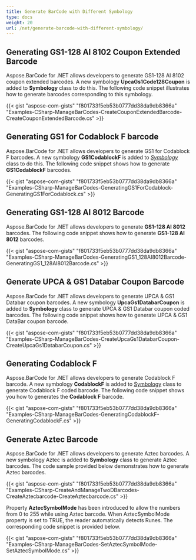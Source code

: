 ```yaml
---
title: Generate BarCode with Different Symbology
type: docs
weight: 20
url: /net/generate-barcode-with-different-symbology/
---
```


## **Generating GS1-128 AI 8102 Coupon Extended Barcode**
Aspose.BarCode for .NET allows developers to generate GS1-128 AI 8102 coupon extended barcodes. A new symbology **UpcaGs1Code128Coupon** is added to **Symbology** class to do this. The following code snippet illustrates how to generate barcodes corresponding to this symbology.

{{< gist "aspose-com-gists" "f801733f5eb53b0777dd38da9db8366a" "Examples-CSharp-ManageBarCodes-CreateCouponExtendedBarcode-CreateCouponExtendedBarcode.cs" >}}
## **Generating GS1 for Codablock F barcode**
Aspose.BarCode for .NET allows developers to generate GS1 for Codablock F barcodes. A new symbology **GS1CodablockF** is added to [*Symbology*](https://apireference.aspose.com/barcode/net/aspose.barcode.generation/encodetypes) class to do this. The following code snippet shows how to generate **GS1CodablockF** barcodes.

{{< gist "aspose-com-gists" "f801733f5eb53b0777dd38da9db8366a" "Examples-CSharp-ManageBarCodes-GeneratingGS1ForCodablock-GeneratingGS1ForCodablock.cs" >}}
## **Generating GS1-128 AI 8012 Barcode**
Aspose.BarCode for .NET allows developers to generate **GS1-128 AI 8012** barcodes. The following code snippet shows how to generate **GS1-128 AI 8012** barcodes.

{{< gist "aspose-com-gists" "f801733f5eb53b0777dd38da9db8366a" "Examples-CSharp-ManageBarCodes-GeneratingGS1_128AI8012Barcode-GeneratingGS1_128AI8012Barcode.cs" >}}
## **Generate UPCA & GS1 Databar Coupon Barcode**
Aspose.BarCode for .NET allows developers to generate UPCA & GS1 Databar coupon barcodes. A new symbology **UpcaGs1DatabarCoupon** is added to **Symbology** class to generate UPCA & GS1 Databar coupon coded barcodes. The following code snippet shows how to generate UPCA & GS1 DataBar coupon barcode.

{{< gist "aspose-com-gists" "f801733f5eb53b0777dd38da9db8366a" "Examples-CSharp-ManageBarCodes-CreateUpcaGs1DatabarCoupon-CreateUpcaGs1DatabarCoupon.cs" >}}
## **Generating Codablock F**
Aspose.BarCode for .NET allows developers to generate Codablock F barcode. A new symbology **CodablockF** is added to [Symbology](https://apireference.aspose.com/net/barcode/aspose.barcode/symbology) class to generate Codablock F coded barcode. The following code snippet shows you how to generates the **Codablock F** barcode.

{{< gist "aspose-com-gists" "f801733f5eb53b0777dd38da9db8366a" "Examples-CSharp-ManageBarCodes-GeneratingCodablockF-GeneratingCodablockF.cs" >}}
## **Generate Aztec Barcode**
Aspose.BarCode for .NET allows developers to generate Aztec barcodes. A new symbology Aztec is added to **Symbology** class to generate Aztec barcodes. The code sample provided below demonstrates how to generate Aztec barcodes.

{{< gist "aspose-com-gists" "f801733f5eb53b0777dd38da9db8366a" "Examples-CSharp-CreateAndManageTwoDBarcodes-CreateAztecbarcode-CreateAztecbarcode.cs" >}}

Property **AztecSymbolMode** has been introduced to allow the numbers from 0 to 255 while using Aztec barcode. When AztecSymbolMode property is set to TRUE, the reader automatically detects Runes. The corresponding code snippet is provided below.

{{< gist "aspose-com-gists" "f801733f5eb53b0777dd38da9db8366a" "Examples-CSharp-ManageBarCodes-SetAztecSymbolMode-SetAztecSymbolMode.cs" >}}
